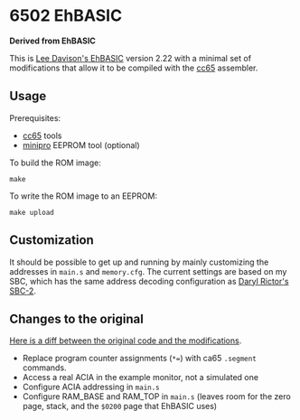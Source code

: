 # 6502 EhBASIC

**Derived from EhBASIC**

This is [Lee Davison's EhBASIC](http://6502.org/users/mycorner/6502/ehbasic/index.html) version 2.22 with a minimal set of modifications that allow it to be compiled with the [cc65](https://cc65.github.io/) assembler.

## Usage

Prerequisites:
* [cc65](https://cc65.github.io/) tools
* [minipro](https://davidgriffith.gitlab.io/minipro/) EEPROM tool (optional)

To build the ROM image:

```
make
```

To write the ROM image to an EEPROM:

```
make upload
```

## Customization

It should be possible to get up and running by mainly customizing the addresses in `main.s` and `memory.cfg`. The current settings are based on my SBC, which has the same address decoding configuration as [Daryl Rictor's SBC-2](https://sbc.rictor.org/info2.html).

## Changes to the original

[Here is a diff between the original code and the modifications](https://github.com/jfredrickson/ehbasic-cc65/compare/5f05da0...main).

* Replace program counter assignments (`*=`) with ca65 `.segment` commands.
* Access a real ACIA in the example monitor, not a simulated one
* Configure ACIA addressing in `main.s`
* Configure RAM_BASE and RAM_TOP in `main.s` (leaves room for the zero page, stack, and the `$0200` page that EhBASIC uses)
